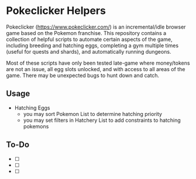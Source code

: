 # Pokeclicker Helpers

Pokeclicker (https://www.pokeclicker.com/) is an incremental/idle browser game based on the Pokemon franchise.
This repository contains a collection of helpful scripts to automate certain aspects of the game, including breeding
and hatching eggs, completing a gym multiple times (useful for quests and shards), and automatically running dungeons.

Most of these scripts have only been tested late-game where money/tokens are not an issue, all egg slots unlocked,
and with access to all areas of the game. There may be unexpected bugs to hunt down and catch.

## Usage
- Hatching Eggs
  - you may sort Pokemon List to determine hatching priority
  - you may set filters in Hatchery List to add constraints to hatching pokemons 

## To-Do
- [ ] 
- [ ] 
- [ ] 
